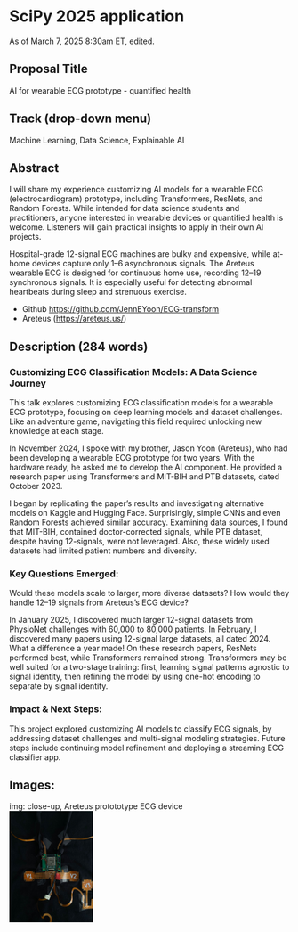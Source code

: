 # SciPy 2025 application  
As of March 7, 2025 8:30am ET, edited.    

## Proposal Title  
AI for wearable ECG prototype - quantified health

## Track (drop-down menu) 
Machine Learning, Data Science, Explainable AI  

## Abstract  
I will share my experience customizing AI models for a wearable ECG (electrocardiogram) prototype, including Transformers, ResNets, and Random Forests. While intended for data science students and practitioners, anyone interested in wearable devices or quantified health is welcome. Listeners will gain practical insights to apply in their own AI projects.  

Hospital-grade 12-signal ECG machines are bulky and expensive, while at-home devices capture only 1–6 asynchronous signals. The Areteus wearable ECG is designed for continuous home use, recording 12–19 synchronous signals. It is especially useful for detecting abnormal heartbeats during sleep and strenuous exercise.   
 
  * Github https://github.com/JennEYoon/ECG-transform  
  * Areteus (https://areteus.us/)


## Description (284 words)

### Customizing ECG Classification Models: A Data Science Journey   
This talk explores customizing ECG classification models for a wearable ECG prototype, focusing on deep learning models and dataset challenges. Like an adventure game, navigating this field required unlocking new knowledge at each stage.   
 
In November 2024, I spoke with my brother, Jason Yoon (Areteus), who had been developing a wearable ECG prototype for two years. With the hardware ready, he asked me to develop the AI component. He provided a research paper using Transformers and MIT-BIH and PTB datasets, dated October 2023.   
 
I began by replicating the paper’s results and investigating alternative models on Kaggle and Hugging Face. Surprisingly, simple CNNs and even Random Forests achieved similar accuracy. Examining data sources, I found that MIT-BIH, contained doctor-corrected signals, while PTB dataset, despite having 12-signals, were not leveraged. Also, these widely used datasets had limited patient numbers and diversity.   
 
### Key Questions Emerged:   
Would these models scale to larger, more diverse datasets? How would they handle 12–19 signals from Areteus’s ECG device?  
 
In January 2025, I discovered much larger 12-signal datasets from PhysioNet challenges with 60,000 to 80,000 patients. In February, I discovered many papers using 12-signal large datasets, all dated 2024. What a difference a year made! On these research papers, ResNets performed best, while Transformers remained strong. Transformers may be well suited for a two-stage training: first, learning signal patterns agnostic to signal identity, then refining the model by using one-hot encoding to separate by signal identity.  
 
### Impact & Next Steps:   
This project explored customizing AI models to classify ECG signals, by addressing dataset challenges and multi-signal modeling strategies. Future steps include continuing model refinement and deploying a streaming ECG classifier app.  

## Images:  
img: close-up, Areteus protototype ECG device  
<img src="https://github.com/JennEYoon/ECG-transform/blob/main/images/device_img3_closeup.jpg" width=150 px>
